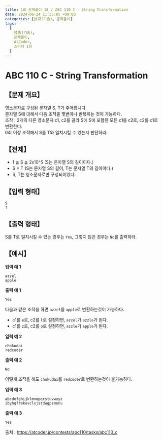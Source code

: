 ```yaml
---
title: 1회 문제풀이 18 / ABC 110 C - String Transformation
date: 2024-06-24 11:35:05 +09:00
categories: [技術(기술), 문제풀이]
tags:
  [
    技術(기술),
    문제풀이,
    AtCoder,
    스터디 1회
  ]
---
```

# ABC 110 C - String Transformation
## 【문제 개요】
영소문자로 구성된 문자열 S, T가 주어집니다.<br>
문자열 S에 대해서 다음 조작을 몇번이나 반복하는 것이 가능하다.<br>
조작 : 2개의 다른 영소문자 c1, c2를 골라 S에 S에 포함된 모든 c1를 c2로, c2를 c1로 변환한다.<br>
0회 이상 조작해서 S를 T와 일치시킬 수 있는지 판단하라.

## 【전제】
- 1 ≦ S ≦ 2x10^5 (S는 문자열 S의 길이이다.)
- S = T (S는 문자열 S의 길이, T는 문자열 T의 길이이다.)
- S, T는 영소문자로만 구성되어있다.

## 【입력 형태】
```
S
T
```

## 【출력 형태】
S를 T로 일치시킬 수 있는 경우는 `Yes`, 그렇지 않은 경우는 `No`를 출력하라.

## 【예시】

**입력 예 1**

```
azzel
apple
```

**출력 예 1**

```
Yes
```
다음과 같은 조작을 하면 `azzel`를 `apple`로 변환하는것이 가능하다.
- c1를 `e`로, c2를 `l`로 설정하면, `azzel`가 `azzle`가 된다.
- c1를 `z`로, c2를 `p`로 설정하면, `azzle`가 `apple`가 된다.

**입력 예 2**

```
chokudai
redcoder
```

**출력 예 2**

```
No
```
어떻게 조작을 해도 `chokudai`를 `redcoder`로 변환하는것이 불가능하다.

**입력 예 3**

```
abcdefghijklmnopqrstuvwxyz
ibyhqfrekavclxjstdwgpzmonu
```

**출력 예 3**

```
Yes
```


출처 : <a href="hhttps://atcoder.jp/contests/abc110/tasks/abc110_c">https://atcoder.jp/contests/abc110/tasks/abc110_c</a> 